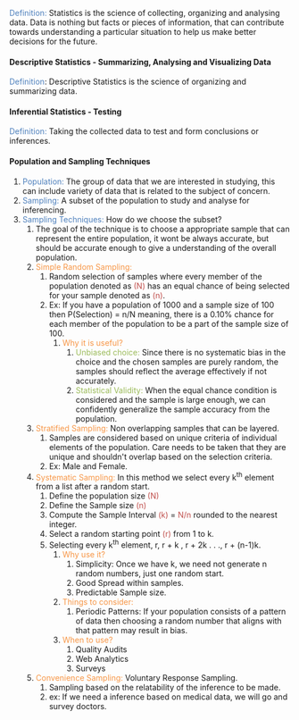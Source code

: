 
<font color="#4f81bd">Definition:</font>
Statistics is the science of collecting, organizing and analysing data. Data is nothing but facts or pieces of information, that can contribute towards understanding a particular situation to help us make better decisions for the future. 

#### Descriptive Statistics - Summarizing, Analysing and Visualizing Data

<font color="#4f81bd">Definition</font>: Descriptive Statistics is the science of organizing and summarizing data.

#### Inferential Statistics - Testing

<font color="#4f81bd">Definition:</font> Taking the collected data to test and form conclusions or inferences.  

#### Population and Sampling Techniques
1. <font color="#4f81bd">Population:</font> The group of data that we are interested in studying, this can include variety of data that is related to the subject of concern.
2. <font color="#4f81bd">Sampling:</font> A subset of the population to study and analyse for inferencing.
3. <font color="#4f81bd">Sampling Techniques:</font> How do we choose the subset?
	1. The goal of the technique is to choose a appropriate sample that can represent the entire population, it wont be always accurate, but should be accurate enough to give a understanding of the overall population.
	2. <font color="#f79646">Simple Random Sampling:</font>
		1. Random selection of samples where every member of the population denoted as <font color="#c0504d">(N)</font> has an equal chance of being selected  for your sample denoted as <font color="#c0504d">(n)</font>. 
		2. Ex: If you have a population of 1000 and a sample size of 100 then P(Selection) = n/N meaning, there is a 0.10% chance for each member of the population to be a part of the sample size of 100.
			1. <font color="#f79646">Why it is useful?</font>
				1. <font color="#9bbb59">Unbiased choice:</font> Since there is no systematic bias in the choice and the chosen samples are purely random, the samples should reflect the average effectively if not accurately. 
				2. <font color="#9bbb59">Statistical Validity:</font> When the equal chance condition is considered and the sample is large enough, we can confidently generalize the sample accuracy from the population.
	3. <font color="#f79646">Stratified Sampling:</font> Non overlapping samples that can be layered.
		1. Samples are considered based on unique criteria of individual elements of the population. Care needs to be taken that they are unique and shouldn't overlap based on the selection criteria.
		2. Ex: Male and Female.
	4. <font color="#f79646">Systematic Sampling:</font> In this method we select every k<sup>th</sup> element from a list after a random start.
		1. Define the population size <font color="#c0504d">(N)</font>
		2. Define the Sample size <font color="#c0504d">(n)</font>
		3. Compute the Sample Interval <font color="#c0504d">(k)</font> = <font color="#c0504d">N/n</font> rounded to the nearest integer. 
		4. Select a random starting point <font color="#c0504d">(r)</font> from 1 to k. 
		5. Selecting every k<sup>th</sup> element, r, r + k , r + 2k . . ., r + (n-1)k.
			1. <font color="#f79646">Why use it? </font>
				1. Simplicity: Once we have k, we need not generate n random numbers, just one random start.
				2. Good Spread within samples.
				3. Predictable Sample size.
			2. <font color="#f79646">Things to consider: </font>
				1. Periodic Patterns: If your population consists of a pattern of data then choosing a random number that aligns with that pattern may result in bias.
			3. <font color="#f79646">When to use?</font> 
				1. Quality Audits
				2. Web Analytics
				3. Surveys
	5. <font color="#f79646">Convenience Sampling:</font> Voluntary Response Sampling.
		1. Sampling based on the relatability of the inference to be made. 
		2. ex: If we need a inference based on medical data, we will go and survey doctors. 
